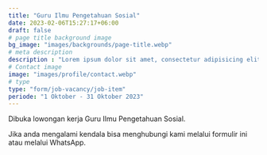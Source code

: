 ```yaml
---
title: "Guru Ilmu Pengetahuan Sosial"
date: 2023-02-06T15:27:17+06:00
draft: false
# page title background image
bg_image: "images/backgrounds/page-title.webp"
# meta description
description : "Lorem ipsum dolor sit amet, consectetur adipisicing elit, sed do eiusmod tempor incididunt ut labore. dolore magna aliqua. Ut enim ad minim veniam, quis nostrud."
# Contact image
image: "images/profile/contact.webp"
# type
type: "form/job-vacancy/job-item"
periode: "1 Oktober - 31 Oktober 2023"
---
```


Dibuka lowongan kerja Guru Ilmu Pengetahuan Sosial.

Jika anda mengalami kendala bisa menghubungi kami melalui formulir ini atau melalui WhatsApp.
